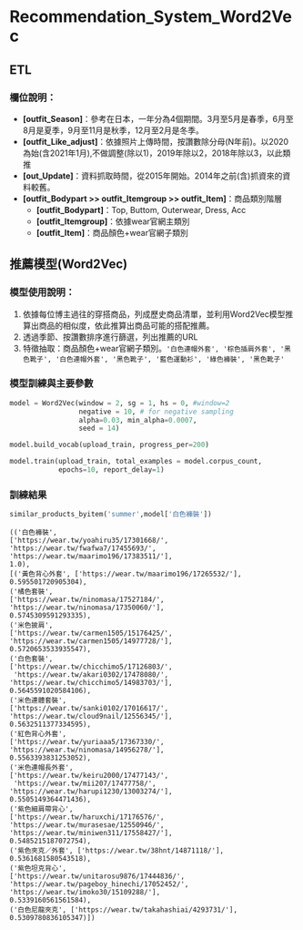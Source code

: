 # Recommendation_System_Word2Vec

## ETL

### 欄位說明：
* **[outfit_Season]**：參考在日本，一年分為4個期間。3月至5月是春季，6月至8月是夏季，9月至11月是秋季，12月至2月是冬季。
* **[outfit_Like_adjust]**：依據照片上傳時間，按讚數除分母(N年前)。以2020為始(含2021年1月),不做調整(除以1)，2019年除以2，2018年除以3，以此類推
* **[out_Update]**：資料抓取時間，從2015年開始。2014年之前(含)抓資來的資料較舊。
* **[outfit_Bodypart >> outfit_Itemgroup >> outfit_Item]**：商品類別階層
  * **[outfit_Bodypart]**：Top, Buttom, Outerwear, Dress, Acc
  * **[outfit_Itemgroup]**：依據wear官網主類別
  * **[outfit_Item]**：商品顏色+wear官網子類別

## 推薦模型(Word2Vec)

### 模型使用說明：
1. 依據每位博主過往的穿搭商品，列成歷史商品清單，並利用Word2Vec模型推算出商品的相似度，依此推算出商品可能的搭配推薦。
2. 透過季節、按讚數排序進行篩選，列出推薦的URL
3. 特徵抽取：商品顏色+wear官網子類別。`'白色連帽外套', '棕色插肩外套', '黑色靴子', '白色連帽外套', '黑色靴子', '藍色運動衫', '綠色褲裝', '黑色靴子'`


### 模型訓練與主要參數

```py
model = Word2Vec(window = 2, sg = 1, hs = 0, #window=2
                 negative = 10, # for negative sampling
                 alpha=0.03, min_alpha=0.0007,
                 seed = 14)

model.build_vocab(upload_train, progress_per=200)

model.train(upload_train, total_examples = model.corpus_count, 
            epochs=10, report_delay=1)
```


### 訓練結果

```py
similar_products_byitem('summer',model['白色褲裝'])
```
    (('白色褲裝',
    ['https://wear.tw/yoahiru35/17301668/',
    'https://wear.tw/fwafwa7/17455693/',
    'https://wear.tw/maarimo196/17383511/'],
    1.0),
    [('黃色背心外套', ['https://wear.tw/maarimo196/17265532/'], 0.595501720905304),
    ('橘色套裝',
    ['https://wear.tw/ninomasa/17527184/',
    'https://wear.tw/ninomasa/17350060/'],
    0.5745309591293335),
    ('米色披肩',
    ['https://wear.tw/carmen1505/15176425/',
    'https://wear.tw/carmen1505/14977728/'],
    0.5720653533935547),
    ('白色套裝',
    ['https://wear.tw/chicchimo5/17126803/',
     'https://wear.tw/akari0302/17478080/',
    'https://wear.tw/chicchimo5/14983703/'],
    0.5645591020584106),
    ('米色連體套裝',
    ['https://wear.tw/sanki0102/17016617/',
    'https://wear.tw/cloud9nail/12556345/'],
    0.5632511377334595),
    ('紅色背心外套',
    ['https://wear.tw/yuriaaa5/17367330/',
    'https://wear.tw/ninomasa/14956278/'],
    0.5563393831253052),
    ('米色連帽長外套',
    ['https://wear.tw/keiru2000/17477143/',
     'https://wear.tw/mii207/17477758/',
    'https://wear.tw/harupi1230/13003274/'],
    0.5505149364471436),
    ('紫色細肩帶背心',
    ['https://wear.tw/haruxchi/17176576/',
    'https://wear.tw/murasesae/12550946/',
    'https://wear.tw/miniwen311/17558427/'],
    0.5485215187072754),
    ('紫色夾克／外套', ['https://wear.tw/38hnt/14871118/'], 0.5361681580543518),
    ('紫色坦克背心',
    ['https://wear.tw/unitarosu9876/17444836/',
    'https://wear.tw/pageboy_hinechi/17052452/',
    'https://wear.tw/imoko30/15109288/'],
    0.5339160561561584),
    ('白色尼龍夾克', ['https://wear.tw/takahashiai/4293731/'], 0.5309780836105347)])
